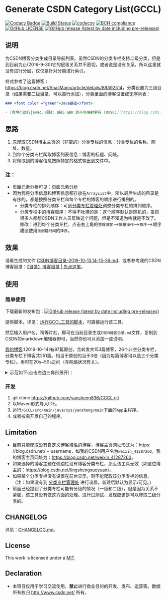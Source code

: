 # Generate CSDN Category List(GCCL)

[![Codacy Badge](https://api.codacy.com/project/badge/Grade/4462adf5e25f4e40a5adf2350e9c5dbe)](https://www.codacy.com?utm_source=github.com&amp;utm_medium=referral&amp;utm_content=yansheng836/GCCL&amp;utm_campaign=Badge_Grade)
[![Build Status](https://travis-ci.org/yansheng836/GCCL.svg?branch=master)](https://travis-ci.org/yansheng836/GCCL)
[![codecov](https://codecov.io/gh/yansheng836/GCCL/branch/master/graph/badge.svg)](https://codecov.io/gh/yansheng836/GCCL)
[![BCH compliance](https://bettercodehub.com/edge/badge/yansheng836/GCCL?branch=master)](https://bettercodehub.com/)
[![GitHub LICENSE ](https://img.shields.io/github/license/yansheng836/GCCL)](https://github.com/yansheng836/GCCL/blob/master/LICENSE.txt)
[![GitHub release (latest by date including pre-releases)](https://img.shields.io/github/v/release/yansheng836/GCCL?include_prereleases)](https://github.com/yansheng836/GCCL/releases)

## 说明

为CSDN博客分类生成目录导航列表。虽然CSDN的分类专栏支持二级分类，但是到目前为止(2019-9-30)它的层级关系并不密切，或者说是没有关系，所以这里就没有进行分层，仅仅是针对分类进行索引。

样式参考了这篇博客：<https://blog.csdn.net/SnailMann/article/details/88392514>，分类设置为三级目录（如果需要二级目录，可以自行添加），分类里面的博客设置成无序列表：

```markdown
### <font color ="green">Java基础</font>

- [命令行运行javac，报错: 编码 GBK 的不可映射字符 (0x9C)](https://blog.csdn.net/weixin_41287260/article/details/100177044)
```

## 思路

1. 先爬取CSDN博主主页的（非空的）分类专栏的信息：分类专栏的名称、网址、数量。
2. 到每个分类专栏爬取博客列表信息：博客的标题、网址。
3. 将爬取到的博客信息按照特定的格式输出到文件中。

### 注：

- 页面元素分析可见：[页面元素分析](<https://github.com/yansheng836/GCCL/tree/master/%E9%A1%B5%E9%9D%A2%E5%85%83%E7%B4%A0%E5%88%86%E6%9E%90>)
- 因为我将分类信息和博客信息都存放在`ArrayList`中，所以最后生成的目录是有序的，都是按照分类专栏和每个专栏的博客的顺序进行排列的。
  - 分类专栏的排列顺序：可到[分类专栏管理处](https://mp.csdn.net/classify_and_column/list)调整分类专栏的排列顺序。
  - 分类专栏中的博客顺序：不得不吐槽的是：这个顺序默认是随机的，虽然很多人都想CSDN工作人员反映这个问题，但是不知道为啥就是不改了。修改：进到每个分类专栏，点击右上角的`管理博客`-->`批量操作`-->`排序`-->顺序建议使用`按创建时间`的`降序`。

## 效果

请看生成的文件 [CSDN博客目录-2019-10-13.14-15-36.md](<https://github.com/yansheng836/GCCL/blob/master/CSDN博客目录-2019-10-13.14-15-36.md>)，或者参考我的CSDN博客目录：[【目录】博客目录 | 先点这里](<https://blog.csdn.net/weixin_41287260/article/details/101735143>)。

## 使用

### 简单使用

下载最新的发布包：[![GitHub release (latest by date including pre-releases)](https://img.shields.io/github/v/release/yansheng836/GCCL?include_prereleases)](https://github.com/yansheng836/GCCL/releases)

提供脚本，详见：[运行GCCL工具的脚本](<https://github.com/yansheng836/GCCL/tree/master/运行GCCL工具的脚本>)，可直接运行该工具。

然后输入用户名，稍等片刻，即可在当前目录生成`CSDN博客目录.md`文件，复制到CSDN的markdown编辑器即可，当然你也可以添加一些说明。

[我的博客](https://blog.csdn.net/weixin_41287260):(2019-10-14)有97篇原创，含转发共153篇博客，26个非空分类专栏，分类专栏下博客共251篇。相当于原创的当于3倍（因为每篇博客可以选三个分类专栏）。用时在20s~50s之间（与网络状况有关）。

<details>
<summary>
示范如下(点击左边三角形展开)：
</summary>

```shell
-------------------------------------------------------------------------------
-----------------------欢迎使用CSDN博客目录生成工具(GCCL)----------------------
                          _____   _____  _____  _
                         / ____| / ____|/ ____|| |
                        | |  __ | |    | |     | |
                        | | |_ || |    | |     | |
                        | |__| || |____| |____ | |____
                         \_____| \_____|\_____||______|
.
该工具可为您生成“CSDN博客导航目录”,使用前请阅读README,然后按照提示进行操作。
如果在使用过程中遇到问题，可到 https://github.com/yansheng836/GCCL/issues 提问。
-------------------------------------------------------------------------------
-------------------------------------------------------------------------------
！！！！！！！！！！！！！！！！！声明：！！！！！！！！！！！！！！！！！！！
该工具仅供学习交流使用，请勿用于商业用途；该工具是完全免费的，不进行任何保证，
版权归 sheng.yan836@gmail.com 所有。
-------------------------------------------------------------------------------
.
__          __  _                          _ 
\ \        / / | |                        | |
 \ \  /\  / /__| | ___ ___  _ __ ___   ___| |
  \ \/  \/ / _ \ |/ __/ _ \| '_ ` _ \ / _ \ |
   \  /\  /  __/ | (_| (_) | | | | | |  __/_|
    \/  \/ \___|_|\___\___/|_| |_| |_|\___(_)
                                             
请输入用户名：weixin_41287260


weixin_41287260,即将为您生成CSDN博客目录。

1.正在获取分类专栏的信息，请稍候……
----所有分类专栏一共有:251篇博客(包含重复的)。
----获取分类专栏信息成功，共有26个非空的分类专栏。
2.正在获取每个分类专栏内的博客信息……
----获取分类专栏内的博客信息成功！
3.正在生成该用户的‘博客导航分类目录’文件……
----生成‘博客导航分类目录’文件成功！！
文件路径为：CSDN博客目录-2019-10-14.21-54-19.md

**感谢您使用该工具,此次用时:41.143秒,期待下一次的重逢!**
  _____                 _ _                _ 
 / ____|               | | |              | |
| |  __  ___   ___   __| | |__  _   _  ___| |
| | |_ |/ _ \ / _ \ / _` | '_ \| | | |/ _ \ |
| |__| | (_) | (_) | (_| | |_) | |_| |  __/_|
 \_____|\___/ \___/ \__,_|_.__/ \__, |\___(_)
                                 __/ |       
                                |___/        
```

效果图：![效果图](https://s2.ax1x.com/2019/10/15/K9cLex.jpg)

</details>

### 开发

1. git clone <https://github.com/yansheng836/GCCL.git>
2. 以Maven形式导入IDE。
3. 运行`/GCCL/src/main/java/xyz/yansheng/main`下面的`App`主程序。
4. 或者按需开发自己的程序。

## Limitation

- 目前只能爬取没有自定义博客域名的博客，博客主页网址形式为：https: //blog.csdn.net/ + username，如我的CSDN用户名为`weixin_41287260`，我的博客主页网址为：<https://blog.csdn.net/weixin_41287260>。
- 如果选择的博客主题在侧边栏没有博客分类专栏，那么该工具无效（如这位博主的：<https://blog.csdn.net/lingshengxueyuan>）。
- 如果某个分类专栏没有设置在前台显示，则不能爬取该分类专栏的信息。（注：如果没有到 [分类专栏管理处](<https://mp.csdn.net/classify_and_column/list>) 进行设置，新建后默认为显示/可见。）
- 前面已经提到了分类专栏可能有分级的情况（一级和二级），但是因为关系不紧密，该工具没有做这方面的处理。进行过测试，发现应该是可以爬取二级分类的。

## CHANGELOG

详见：[CHANGELOG.md](https://github.com/yansheng836/GCCL/blob/master/CHANGELOG.md)。

## License

This work is licensed under a [MIT](https://github.com/yansheng836/GCCL/blob/master/LICENSE.txt).

## Declaration

- 本项目仅用于学习交流使用，**禁止**进行商业目的的开发、发布、运营等。数据所有权归 <http://www.csdn.net/> 所有。